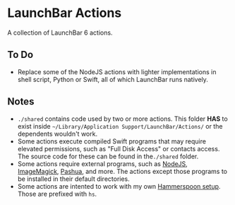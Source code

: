 # LaunchBar Actions

A collection of LaunchBar 6 actions.

## To Do

- Replace some of the NodeJS actions with lighter implementations in shell script, Python or Swift, all of which LaunchBar runs natively.

## Notes

- `./shared` contains code used by two or more actions. This folder **HAS** to exist inside `~/Library/Application Support/LaunchBar/Actions/` or the dependents wouldn't work.
- Some actions execute compiled Swift programs that may require elevated permissions, such as "Full Disk Access" or contacts access. The source code for these can be found in the`./shared` folder.
- Some actions require external programs, such as [NodeJS](https://nodejs.org/en/), [ImageMagick](https://imagemagick.org/), [Pashua](https://github.com/BlueM/Pashua), and more. The actions except those programs to be installed in their default directories.
- Some actions are intented to work with my own [Hammerspoon setup](https://github.com/roeybiran/.hammerspoon). Those are prefixed with `hs`.
